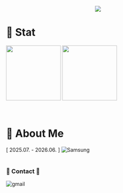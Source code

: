 <p align="center">
  <img src="https://capsule-render.vercel.app/api?type=transparent&color=auto&height=50&section=header&text=subillie's%20Github%20Profile&fontSize=50&fontColor=ffffff"
</p>  



# 💪 Stat
<p align="left">
  <img height="150em" src="https://github-readme-stats.vercel.app/api?username=skyla&show_icons=true&theme=github_dark&count_private=true">
</a>
  <img height="150em" src="http://mazassumnida.wtf/api/generate_badge?boj=dnfdjssl88">
</p><br>



# 📌 About Me
[ 2025.07. - 2026.06. ] ![Samsung](https://img.shields.io/badge/SSAFY-1428A0?&style=for-the-badge&logo=samsung&logoColor=white)  
<br>

### 📮 Contact 📮  
![gmail](https://img.shields.io/badge/dnfdjssl88@naver.com-D14836?style=for-the-badge&logo=gmail&logoColor=white)
